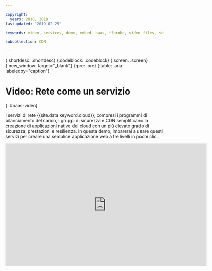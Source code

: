 ```yaml
---

copyright:
  years: 2018, 2019
lastupdated: "2019-02-25"

keywords: video, services, demo, embed, naas, ffprobe, video files, stream

subcollection: CDN

---
```


{:shortdesc: .shortdesc}
{:codeblock: .codeblock}
{:screen: .screen}
{:new_window: target="_blank"}
{:pre: .pre}
{:table: .aria-labeledby="caption"}

# Video: Rete come un servizio
{: #naas-video}

I servizi di rete {{site.data.keyword.cloud}}, compresi i programmi di bilanciamento del carico, i gruppi di sicurezza e CDN semplificano la creazione di applicazioni native del cloud con un più elevato grado di sicurezza, prestazioni e resilienza. In questa demo, imparerai a usare questi servizi per creare una semplice applicazione web a tre livelli in pochi clic.

<p>
  <div class="embed-responsive embed-responsive-16by9">
    <iframe class="embed-responsive-item" id="youtubeplayer" type="text/html" title="Demo" width="640" height="390" src="https://www.youtube.com/embed/LRvNCXvtkX0?rel=0" frameborder="0" webkitallowfullscreen mozallowfullscreen allowfullscreen> </iframe>
  </div>
</p>
